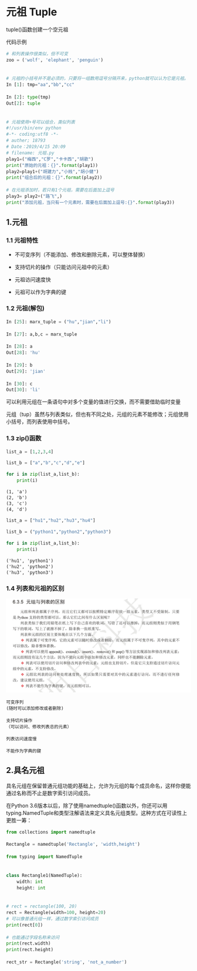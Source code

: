 # 元祖 Tuple
tuple()函数创建一个空元祖



代码示例

```python
# 和列表操作很类似，但不可变
zoo = ('wolf', 'elephant', 'penguin')


# 元祖的小括号并不是必须的，只要将一组数用逗号分隔开来，python就可以认为它是元祖。
In [1]: tmp="aa","bb","cc"

In [2]: type(tmp)
Out[2]: tuple


# 元祖使用+号可以组合，类似列表
#!/usr/bin/env python
#-*- coding:utf8 -*-
# auther; 18793
# Date：2019/4/15 20:09
# filename: 元祖.py
play1=("梅西","C罗","卡卡西","胡歌")
print("原始的元祖：{}".format(play1))
play2=play1+("胡建力","小贱","胡小健")
print("组合后的元祖：{}".format(play2))

# 在元祖添加时，若只有1个元祖，需要在后面加上逗号
play3= play2+("路飞",)
print("添加元祖，当只有一个元素时，需要在后面加上逗号:{}".format(play3))

```



## 1.元祖

### 1.1 元祖特性
- 不可变序列（不能添加、修改和删除元素，可以整体替换）

- 支持切片的操作（只能访问元祖中的元素）

- 元祖访问速度快

- 元祖可以作为字典的键

### 1.2 元祖(解包)
``` PYTHON
In [25]: marx_tuple = ("hu","jian","li")

In [27]: a,b,c = marx_tuple

In [28]: a
Out[28]: 'hu'

In [29]: b
Out[29]: 'jian'

In [30]: c
Out[30]: 'li'
```

可以利用元组在一条语句中对多个变量的值进行交换，而不需要借助临时变量



元组（tup）虽然与列表类似，但也有不同之处，元组的元素不能修改；元组使用小括号，而列表使用中括号。

### 1.3 zip()函数


```python
list_a = [1,2,3,4]
```


```python
list_b = ["a","b","c","d","e"]
```


```python
for i in zip(list_a,list_b):
    print(i)
```

    (1, 'a')
    (2, 'b')
    (3, 'c')
    (4, 'd')



```python
list_a = ["hu1","hu2","hu3","hu4"]
```


```python
list_b = ("python1","python2","python3")
```


```python
for i in zip(list_a,list_b):
    print(i)
```

    ('hu1', 'python1')
    ('hu2', 'python2')
    ('hu3', 'python3')





### 1.4 列表和元祖的区别
![](../../_static/list_tuple_qubie.PNG)
```
可变序列
(随时可以添加修改或者删除)

支持切片操作
（可以访问、修改列表总的元素）

列表访问速度慢

不能作为字典的键
```





## 2.具名元祖

具名元组在保留普通元组功能的基础上，允许为元组的每个成员命名，这样你便能通过名称而不止是数字索引访问成员。

在Python 3.6版本以后，除了使用namedtuple()函数以外，你还可以用typing.NamedTuple和类型注解语法来定义具名元组类型。这种方式在可读性上更胜一筹：

```python
from collections import namedtuple

Rectangle = namedtuple('Rectangle', 'width,height')

from typing import NamedTuple


class Rectangle1(NamedTuple):
    width: int
    height: int


# rect = rectangle(100, 20)
rect = Rectangle(width=100, height=20)
# 可以像普通元组一样，通过数字索引访问成员
print(rect[0])

# 也能通过字段名称来访问
print(rect.width)
print(rect.height)

rect_str = Rectangle('string', 'not_a_number')
```

